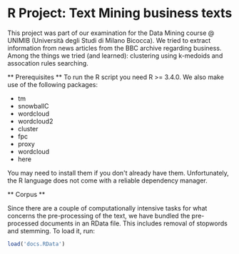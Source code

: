 # R Project: Text Mining business texts

This project was part of our examination for the Data Mining course @ UNIMIB (Università degli Studi di Milano Bicocca).
We tried to extract information from news articles from the BBC archive regarding business.
Among the things we tried (and learned): clustering using k-medoids and assocation rules searching.

** Prerequisites **
To run the R script you need R >= 3.4.0.
We also make use of the following packages:

- tm
- snowballC
- wordcloud
- wordcloud2
- cluster
- fpc
- proxy
- wordcloud
- here

You may need to install them if you don't already have them. Unfortunately, the R language does not come with a reliable dependency manager.

** Corpus **

Since there are a couple of computationally intensive tasks for what concerns the pre-processing of the text, we have bundled the pre-processed documents in an RData file. This includes removal of stopwords and stemming.
To load it, run:

```r
load('docs.RData')
```
